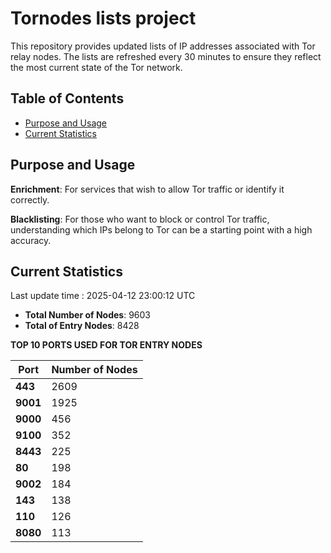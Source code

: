 # Tornodes lists project

This repository provides updated lists of IP addresses associated with Tor relay nodes. The lists are refreshed every 30 minutes to ensure they reflect the most current state of the Tor network.

## Table of Contents

- [Purpose and Usage](#purpose-and-usage)
- [Current Statistics](#current-statistics)


## Purpose and Usage

**Enrichment**: For services that wish to allow Tor traffic or identify it correctly.

**Blacklisting**: For those who want to block or control Tor traffic, understanding which IPs belong to Tor can be a starting point with a high accuracy.

## Current Statistics

Last update time : 2025-04-12 23:00:12 UTC

- **Total Number of Nodes**: 9603
- **Total of Entry Nodes**: 8428

**TOP 10 PORTS USED FOR TOR ENTRY NODES**

| **Port** | **Number of Nodes** |
|------|-----------------|
| **443**   | 2609  |
| **9001**   | 1925  |
| **9000**   | 456  |
| **9100**   | 352  |
| **8443**   | 225  |
| **80**   | 198  |
| **9002**   | 184  |
| **143**   | 138  |
| **110**   | 126  |
| **8080**   | 113  |

